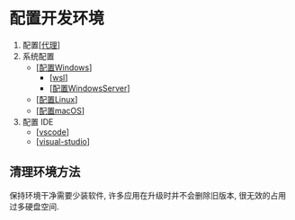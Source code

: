 # 配置开发环境

1. 配置[[代理]]
1. 系统配置
   - [[配置Windows]]
     - [[wsl]]
     - [[配置WindowsServer]]
   - [[配置Linux]]
   - [[配置macOS]]
1. 配置 IDE
   - [[vscode]]
   - [[visual-studio]]

## 清理环境方法

保持环境干净需要少装软件, 许多应用在升级时并不会删除旧版本, 很无效的占用过多硬盘空间.

[//begin]: # "Autogenerated link references for markdown compatibility"
[代理]: 代理.md "代理"
[配置Windows]: 配置Windows.md "Windows"
[wsl]: wsl.md "配置 wsl"
[配置WindowsServer]: 配置WindowsServer.md "配置WindowsServer"
[配置Linux]: 配置Linux.md "Linux"
[配置macOS]: 配置macOS.md "macOS"
[vscode]: vscode/vscode.md "配置vscode"
[visual-studio]: visual-studio/visual-studio.md "visual-studio"
[//end]: # "Autogenerated link references"
